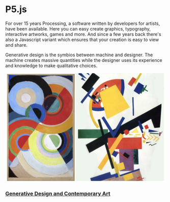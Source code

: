 # P5.js

For over 15 years Processing, a software written by developers for artists, have been available. Here you can easy create graphics, typography, interactive artworks, games and more. And since a few years back there's also a Javascript variant which ensures that your creation is easy to view and share.

Generative design is the symbios between machine and designer. The machine creates massive quantities while the designer uses its experience and knowledge to make qualitative choices.

![Sonia Delaunay-Turk and Kazemir Malevich](../../.gitbook/assets/screenshot-2019-09-22-at-22.20.47.png)

### [Generative Design and Contemporary Art](https://docs.google.com/presentation/d/1btKvi4IjmqkC7-WG3BWzLniK7nlHzrrnQiYmM9o_2CA/edit#slide=id.gc6f972163_0_0)

